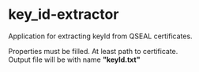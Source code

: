 # key_id-extractor

Application for extracting keyId from QSEAL certificates.

Properties must be filled. At least path to certificate. <br>
Output file will be with name <b>"keyId.txt"</b>
